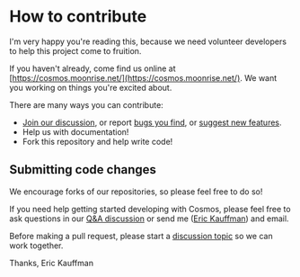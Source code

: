 # How to contribute

I'm very happy you're reading this, because we need volunteer developers to help this project come to fruition.

If you haven't already, come find us online at [https://cosmos.moonrise.net/](https://cosmos.moonrise.net/). We want you working on things you're excited about.

There are many ways you can contribute:

  * [Join our discussion](https://github.com/CosmosSoftware/Cosmos.Cms/discussions), or report [bugs you find](https://github.com/CosmosSoftware/Cosmos.Cms/issues), or [suggest new features](https://github.com/CosmosSoftware/Cosmos.Cms/discussions/categories/ideas).
  * Help us with documentation!
  * Fork this repository and help write code!

## Submitting code changes

We encourage forks of our repositories, so please feel free to do so!

If you need help getting started developing with Cosmos, please feel free to ask questions in our [Q&A discussion](https://github.com/CosmosSoftware/Cosmos.Cms/discussions/categories/q-a) or send me ([Eric Kauffman](https://github.com/toiyabe)) and email.

Before making a pull request, please start a [discussion topic](https://github.com/CosmosSoftware/Cosmos.Cms/discussions) so we can work together.

Thanks,
Eric Kauffman
